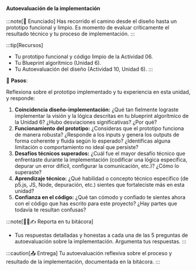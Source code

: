 #### Autoevaluación de la implementación

:::note[🎯 Enunciado]
Has recorrido el camino desde el diseño hasta un prototipo funcional y limpio. Es momento de evaluar críticamente el resultado técnico y tu proceso de implementación.
:::

:::tip[Recursos]
-   Tu prototipo funcional y código limpio de la Actividad 06.
-   Tu Blueprint algorítmico (Unidad 6).
-   Tu Autoevaluación del diseño (Actividad 10, Unidad 6).
:::

👣 **Pasos**:

Reflexiona sobre el prototipo implementado y tu experiencia en esta unidad, y responde:

1.  **Coincidencia diseño-implementación:** ¿Qué tan fielmente lograste implementar la visión y la lógica descritas en tu blueprint algorítmico de la Unidad 6? ¿Hubo desviaciones significativas? ¿Por qué?
2.  **Funcionamiento del prototipo:** ¿Consideras que el prototipo funciona de manera robusta? ¿Responde a los inputs y genera los outputs de forma coherente y fluida según lo esperado? ¿Identificas alguna limitación o comportamiento no ideal que persiste?
3.  **Desafíos técnicos superados:** ¿Cuál fue el mayor desafío técnico que enfrentaste durante la implementación (codificar una lógica específica, depurar un error difícil, configurar la comunicación, etc.)? ¿Cómo lo superaste?
4.  **Aprendizaje técnico:** ¿Qué habilidad o concepto técnico específico (de p5.js, JS, Node, depuración, etc.) sientes que fortaleciste más en esta unidad?
5.  **Confianza en el código:** ¿Qué tan cómodo y confiado te sientes ahora con el código que has escrito para este proyecto? ¿Hay partes que todavía te resultan confusas?

:::note[🧐🧪✍️ Reporta en tu bitácora]

-   Tus respuestas detalladas y honestas a cada una de las 5 preguntas de autoevaluación sobre la implementación. Argumenta tus respuestas.
:::

:::caution[📤 Entrega]
Tu autoevaluación reflexiva sobre el proceso y resultado de la implementación, documentada en la bitácora.
:::
